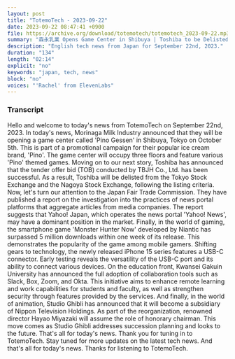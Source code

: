 ```yaml
---
layout: post
title: "TotemoTech - 2023-09-22"
date: 2023-09-22 08:47:41 +0900
file: https://archive.org/download/totemotech/totemotech_2023-09-22.mp3
summary: "森永乳業 Opens Game Center in Shibuya | Toshiba to be Delisted, & more…"
description: "English tech news from Japan for September 22nd, 2023."
duration: "134"
length: "02:14"
explicit: "no"
keywords: "japan, tech, news"
block: "no"
voices: "'Rachel' from ElevenLabs"
---
```


### Transcript

Hello and welcome to today's news from TotemoTech on September 22nd, 2023. In today's news, Morinaga Milk Industry announced that they will be opening a game center called 'Pino Gessen' in Shibuya, Tokyo on October 5th. This is part of a promotional campaign for their popular ice cream brand, 'Pino'. The game center will occupy three floors and feature various 'Pino' themed games. Moving on to our next story, Toshiba has announced that the tender offer bid (TOB) conducted by TBJH Co., Ltd. has been successful. As a result, Toshiba will be delisted from the Tokyo Stock Exchange and the Nagoya Stock Exchange, following the listing criteria. Now, let's turn our attention to the Japan Fair Trade Commission. They have published a report on the investigation into the practices of news portal platforms that aggregate articles from media companies. The report suggests that Yahoo! Japan, which operates the news portal 'Yahoo! News', may have a dominant position in the market. Finally, in the world of gaming, the smartphone game 'Monster Hunter Now' developed by Niantic has surpassed 5 million downloads within one week of its release. This demonstrates the popularity of the game among mobile gamers. Shifting gears to technology, the newly released iPhone 15 series features a USB-C connector. Early testing reveals the versatility of the USB-C port and its ability to connect various devices. On the education front, Kwansei Gakuin University has announced the full adoption of collaboration tools such as Slack, Box, Zoom, and Okta. This initiative aims to enhance remote learning and work capabilities for students and faculty, as well as strengthen security through features provided by the services. And finally, in the world of animation, Studio Ghibli has announced that it will become a subsidiary of Nippon Television Holdings. As part of the reorganization, renowned director Hayao Miyazaki will assume the role of honorary chairman. This move comes as Studio Ghibli addresses succession planning and looks to the future. That's all for today's news. Thank you for tuning in to TotemoTech. Stay tuned for more updates on the latest tech news.   And that's all for today's news. Thanks for listening to TotemoTech.
